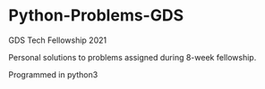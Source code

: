 # Python-Problems-GDS

GDS Tech Fellowship 2021

Personal solutions to problems assigned during 8-week fellowship. 

Programmed in python3
